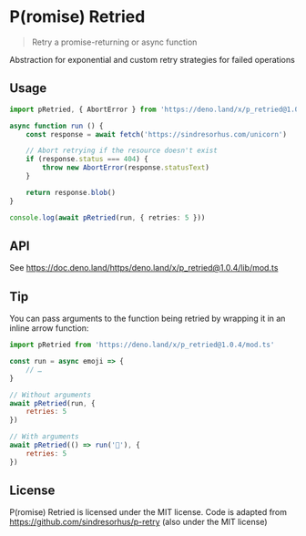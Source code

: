 # P(romise) Retried

> Retry a promise-returning or async function

Abstraction for exponential and custom retry strategies for failed operations

## Usage

``` ts
import pRetried, { AbortError } from 'https://deno.land/x/p_retried@1.0.4/mod.ts'

async function run () {
	const response = await fetch('https://sindresorhus.com/unicorn')

	// Abort retrying if the resource doesn't exist
	if (response.status === 404) {
		throw new AbortError(response.statusText)
	}

	return response.blob()
}

console.log(await pRetried(run, { retries: 5 }))
```

## API

See https://doc.deno.land/https/deno.land/x/p_retried@1.0.4/lib/mod.ts

## Tip

You can pass arguments to the function being retried by wrapping it in an inline arrow function:

``` js
import pRetried from 'https://deno.land/x/p_retried@1.0.4/mod.ts'

const run = async emoji => {
    // …
}

// Without arguments
await pRetried(run, {
    retries: 5
})

// With arguments
await pRetried(() => run('🦄'), {
    retries: 5
})
```

## License

P(romise) Retried is licensed under the MIT license.
Code is adapted from https://github.com/sindresorhus/p-retry (also under the MIT license)

